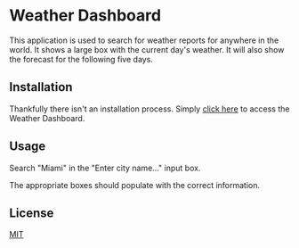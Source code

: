 # Weather Dashboard

This application is used to search for weather reports for anywhere in the world. It shows a large box with the current day's weather. It will also show the forecast for the following five days.

## Installation

Thankfully there isn't an installation process. Simply [click here](https://xckz.github.io/WeatherDashboard/) to access the Weather Dashboard.

## Usage

Search "Miami" in the "Enter city name..." input box.

The appropriate boxes should populate with the correct information.

## License

[MIT](https://choosealicense.com/licenses/mit/)
